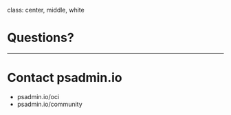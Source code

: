 class: center, middle, white

# Questions?

---

# Contact psadmin.io

* psadmin.io/oci
* psadmin.io/community